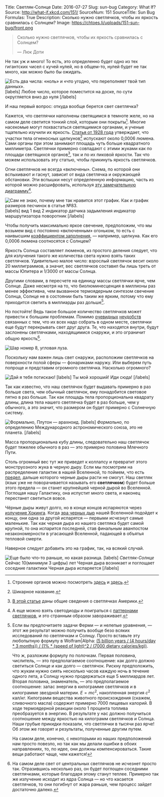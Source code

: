 Title: Светляк-Солнце
Date: 2016-07-27
Slug: sun-bug
Category: What If?
Source: http://what-if.xkcd.com/151/
SourceNum: 151
SourceTitle: Sun Bug
Formulas: True
Description: Сколько нужно светлячков, чтобы их яркость сравнилась с Солнцем?
Image: https://chtoes.li/uploads/151-sun-bug/front.png

> Сколько нужно светлячков, чтобы их яркость сравнилась с Солнцем?
>
> — Люк Доти

Не так уж и много! То есть, это определенно будет одно из тех гигантских чисел с кучей нулей, но в общем-то, нулей будет не так много, как можно было бы ожидать.

![](/uploads/151-sun-bug/bignumbers_ru.png "Есть два числа: «ноль» и «что угодно, что переполняет твой тип данных».")
[labels]
Любое число, которое поместится на доске, по сути округляется вниз до нуля
[/labels]

И наш первый вопрос: откуда вообще берется свет светлячка?

Кажется, что светлячки наполнены светящимся в темноте желе, но на самом деле светится тонкий слой, которым они покрыты[^1]. Многие насекомые могут похвастаться светящимися органами, и ученые тщательно изучили их яркость. [Статья от 1928&nbsp;года][3] утверждает, что участки тела огненосных щелкунов[^2] испускают около 0,0006 люмена. Сами органы при этом занимают площадь чуть больше квадратного миллиметра. Светлячки примерно совпадают с этими жуками как по площади светящихся органов[^3], так и по их пиковой яркости. Так что можем использовать эту статью, чтобы прикинуть яркость светлячков.

[^1]: Строение органов можно посмотреть [здесь][1] и [здесь][2].

[^2]: Шикарное название.

[^3]: [В этой статье][4] даны общие сведения о светлячках Америки.

Огни светлячков не всегда «включены». Схема, по которой они вспыхивают и гаснут, зависит от вида светлячка и окружающей обстановки. Эти вспышки несут определенную информацию, часть из которой можно расшифровать, используя [эту замечательную диаграмму][5][^4].

[^4]: А еще можно взять светодиоды и поиграться с [паттернами светлячков][6], и это странным образом завораживает.

![](/uploads/151-sun-bug/chart_ru.png "Сам не знаю, почему мне так нравится этот график. Как и график размеров песчинок в статье №83.")
[labels]
вид 1
вид 2
индикатор датчика задымления
индикатор маршрутизатора
поворотник
[/labels]

Чтобы получить максимально яркое свечение, предположим, что мы возьмем вид с постоянно «включенным» огоньком, то есть с наивысшим [коэффициентом заполнения][7],&nbsp;— например, щелкуна. Как его 0,0006 люмена соотносятся с Солнцем?

Яркость Солнца составляет  люменов, из простого деления следует, что для излучения такого же количества света нужно взять  таких светлячков. Удивительно малое число: взрослый светлячок весит около 20 миллиграммов, а значит, вес  светлячков составил бы лишь треть от массы Юпитера и 1/3000 от массы Солнца.

Другими словами, в пересчете на единицу массы светлячки ярче, чем Солнце. Даже несмотря на то, что биолюминесценция в миллионы раз менее эффективна, чем вызванное термоядерным синтезом свечение Солнца, Солнце не в состоянии быть таким же ярким, потому что ему приходится светить в миллиарды раз дольше[^5].

[^5]:
    Если вы предпочитаете задачи Ферми&nbsp;— и нелепые уравнения,&nbsp;— этот же результат можно получить вообще безо всяких исследований по светлячкам и Солнцу. Просто вставьте эту любопытную формулу в Wolfram|Alpha: [(5 billion years / (4 hours/day * 3 months)) / (1% * (speed of light)^2 / (7000 dietary calories/kg))][8].

    Что ж, разложим формулу по полочкам. Первая половина, числитель,&nbsp;— это предполагаемое соотношение: как долго должно светиться Солнце и как долго&nbsp;— светлячок. Рискну предположить, что жукам нужно сиять несколько часов каждую ночь в течение одного лета, а Солнцу нужно продержаться еще 5 миллиардов лет. Вторая половина, знаменатель,&nbsp;— это предполагаемое соотношение: запас энергии в килограмме светлячков и в килограмме звездной материи. $E=mc^{2}$, накопленная энергия $c^{2}$ кал/кг. Килограмм вещества животного происхождения (скажем, сливочного масла) содержит примерно 7000 пищевых калорий. В ходе термоядерной реакции около 1 процента топлива преобразуется в энергию. В результате у нас должно получиться соотношение между яркостью на килограмм светлячков и Солнца. Наши грубые прикидки показали, что светлячки в тысячи раз ярче! Об этом же говорят и результаты, полученные другим путем.

    На самом деле, конечно, с некоторыми из наших предположений нам просто повезло, но так как мы делали ошибки в обоих направлениях, то, по идее, они должны компенсироваться. Такие вещи работают чаще, чем кажется!

Но постойте! Ведь такое большое количество светлячков может привести к большим проблемам. Помимо [очевидных][9] [неудобств][10] связанных с тем, что их всех надо собрать в одном месте, светлячки еще будут перекрывать свет друг друга. Те, что находятся внутри, будут заслонены светлячками, находящимися снаружи, и это ограничит общую яркость[^6].

[^6]: На самом деле свет от центральных светлячков не исчезнет просто так. Отразившись несколько раз, он будет поглощен соседними светлячками, которые благодаря этому станут теплее. Примерно так же излучение исходит из ядра Солнца&nbsp;— но что касается светлячков, то они погибнут от жара раньше, чем процесс зайдет достаточно далеко.

![](/uploads/151-sun-bug/blocked.png "Шар номер 8, угловая луза.")

Поскольку нам важен лишь свет снаружи, расположим светлячков на поверхности полой сферы&nbsp;— фонариками наружу. Или выберем путь попроще и представим огромного светлячка. Насколько огромного?

![](/uploads/151-sun-bug/insect_ru.png "Дай я тебя потискаю!")
[labels]
Ты мой хороший! Иди сюда!
[/labels]

Так как известно, что наш светлячок будет выдавать примерно в  раз больше света, чем обычный светлячок, ему понадобится световое пятно в  раз больше. Так как площадь тела пропорциональна квадрату длины, длина тела нашего светлячка будет в  раз больше, чем у обычного, а это значит, что размером он будет примерно с Солнечную систему.

![](/uploads/151-sun-bug/solar_ru.png "Формально, Плутон — арахноид.")
[labels]
*Формально*, по определению Международного астрономического союза, это не планета.
[/labels]

Масса пропорциональна кубу длины, следовательно наш светлячок будет тяжелее обычного в раз&nbsp;— это примерно половина Млечного Пути.

Столь огромный вес тут же приведет к коллапсу и превратит этого монструозного жука в черную дыру. Если мы посмотрим на распределение галактик в нашей Вселенной, то поймем, что есть [предел][11], дальше которого черные дыры расти не смогут. Наш светляк (язык уже не поворачивается называть его **светлячком**) будет больше этого предела&nbsp;— он станет крупнейшей черной дырой во Вселенной. Поглощая нашу Галактику, она испустит *много* света, и наконец перестанет светиться вовсе.

Чёрные дыры живут долго, но в конце концов испаряются через [излучение Хокинга][12]. Когда [эра черных дыр][13] нашей Вселенной подойдет к концу, они одна за другой испарятся&nbsp;— первыми исчезнут самые маленькие. Так как черная дыра из нашего светляка будет самой крупной, то она испарится последней, став финальным аванпостом незакономерности в угасающей Вселенной, падающей в объятья тепловой смерти.

Наверное следует добавить это на график, так, на всякий случай.

![](/uploads/151-sun-bug/chart2_ru.png "Еще было что-то раньше, но какая разница.")
[labels]
*Светляк-Солнце*
Сейчас
10(минимум 3 цифры) лет
Черная дыра возникает и поглощает соседние галактики
Черная дыра испаряется
[/labels]

[1]: http://ase.tufts.edu/biology/firefly/ "Свечение светлячков и оксид азота (англ.) | Tufts University"

[2]: http://jcb.rupress.org/content/16/2/323.full.pdf "Светящийся орган светлячка (англ.) | The journal of cell biology"

[3]: http://europepmc.org/backend/ptpmcrender.fcgi?accid=PMC2323700&blobtype=pdf "Яркость свечения огненосного щелкуна (англ.) | Е. Н. Харви и К. П. Стивенс"

[4]: http://www.biolbull.org/content/125/2/234.full.pdf "Управление вспышками светлячков (англ.) | Джеймс Ф. Кейс и Джон Бак"

[5]: https://legacy.mos.org/fireflywatch/images/MOS_FFW_Firefly_Flash_Chart.pdf "Диаграмма вспышек светлячков (англ.) | mos.org"

[6]: https://www.youtube.com/watch?v=ZGvtnE1Wy6U "Синхронизация светлячков | YouTube"

[7]: https://ru.wikipedia.org/wiki/Скважность "Скважность | Википедия"

[8]: http://www.wolframalpha.com/input/?i=(5+billion+years+%2F+(4+hours%2Fday+*+3+months))+%2F+(1%25+*+(speed+of+light)%5E2+%2F+(7000+dietary+calories%2Fkg)) "Wolfram|Alpha: Computational Knowledge Engine (англ.)"

[9]: https://chtoes.li/a-mole-of-moles/ "Моль кротов"

[10]: https://chtoes.li/starlings/ "Скворцы"

[11]: http://nlo-mir.ru/chudesa-nauki/37770-razmera-chernyh-dyr.html "Ученые ограничили предел размера черных дыр | НЛО мир"

[12]: https://ru.wikipedia.org/wiki/Излучение_Хокинга "Излучение Хокинга | Википедия"

[13]: https://ru.wikipedia.org/wiki/Будущее_расширяющейся_Вселенной#Эра_чёрных_дыр "Будущее расширяющейся Вселенной | Википедия"

